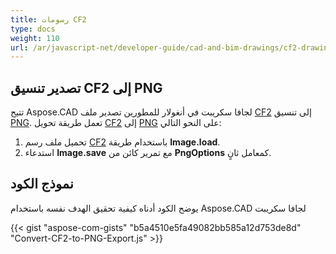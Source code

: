 ```yaml
---
title: رسومات CF2
type: docs
weight: 110
url: /ar/javascript-net/developer-guide/cad-and-bim-drawings/cf2-drawings/
---
```


## **تصدير تنسيق CF2 إلى PNG**

تتيح Aspose.CAD لجافا سكريبت في أنغولار للمطورين تصدير ملف [CF2](https://docs.fileformat.com/cad/cf2/) إلى تنسيق [PNG](https://docs.fileformat.com/image/png/).
تعمل طريقة تحويل [CF2](https://docs.fileformat.com/cad/cf2/) إلى [PNG](https://docs.fileformat.com/image/png/) على النحو التالي:

1. تحميل ملف رسم [CF2](https://docs.fileformat.com/cad/cf2/) باستخدام طريقة **Image.load**.
1. استدعاء **Image.save** مع تمرير كائن من **PngOptions** كمعامل ثانٍ.

## نموذج الكود

يوضح الكود أدناه كيفية تحقيق الهدف نفسه باستخدام Aspose.CAD لجافا سكريبت

{{< gist "aspose-com-gists" "b5a4510e5fa49082bb585a12d753de8d" "Convert-CF2-to-PNG-Export.js" >}}
